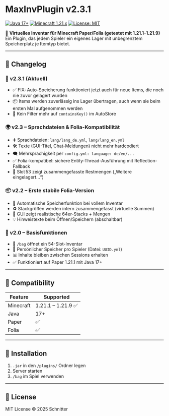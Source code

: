 # MaxInvPlugin v2.3.1

[![Java 17+](https://img.shields.io/badge/Java-17%2B-blue)](https://jdk.java.net/)
[![Minecraft 1.21.x](https://img.shields.io/badge/Minecraft-1.21.1–1.21.9-blueviolet)](https://papermc.io)
[![License: MIT](https://img.shields.io/badge/License-MIT-green.svg)](LICENSE)

👜 **Virtuelles Inventar für Minecraft Paper/Folia (getestet mit 1.21.1–1.21.9)**  
Ein Plugin, das jedem Spieler ein eigenes Lager mit unbegrenztem Speicherplatz je Itemtyp bietet.

---

## 📝 Changelog

### 🔧 v2.3.1 (Aktuell)
- ✅ FIX: Auto-Speicherung funktioniert jetzt auch für neue Items, die noch nie zuvor gelagert wurden
- 📦 Items werden zuverlässig ins Lager übertragen, auch wenn sie beim ersten Mal aufgenommen werden
- 🔄 Kein Filter mehr auf `containsKey()` im AutoStore

### 🌍 v2.3 – Sprachdateien & Folia-Kompatibilität
- ➕ Sprachdateien: `lang/lang_de.yml`, `lang/lang_en.yml`
- 🛠 Texte (GUI-Titel, Chat-Meldungen) nicht mehr hardcodiert
- 🗨️ Mehrsprachigkeit per `config.yml: language: de/en/...`
- ✅ Folia-kompatibel: sichere Entity-Thread-Ausführung mit Reflection-Fallback
- 📩 Slot 53 zeigt zusammengefasste Restmengen („Weitere eingelagert...“)

### 📦 v2.2 – Erste stabile Folia-Version
- 🧠 Automatische Speicherfunktion bei vollem Inventar
- ♻️ Stackgrößen werden intern zusammengefasst (virtuelle Summen)
- 🔎 GUI zeigt realistische 64er-Stacks + Mengen
- 💡 Hinweistexte beim Öffnen/Speichern (abschaltbar)

### 🧪 v2.0 – Basisfunktionen
- 🚪 `/bag` öffnet ein 54-Slot-Inventar
- 📁 Persönlicher Speicher pro Spieler (Datei: `UUID.yml`)
- 📊 Inhalte bleiben zwischen Sessions erhalten
- ✅ Funktioniert auf Paper 1.21.1 mit Java 17+

---

## 🧪 Compatibility

| Feature   | Supported             |
|-----------|-----------------------|
| Minecraft | 1.21.1 – 1.21.9 ✅     |
| Java      | 17+                   |
| Paper     | ✅                    |
| Folia     | ✅                    |

---

## 🚀 Installation

1. `.jar` in den `/plugins/` Ordner legen  
2. Server starten  
3. `/bag` im Spiel verwenden

---

## 📄 License

MIT License © 2025 Schnitter